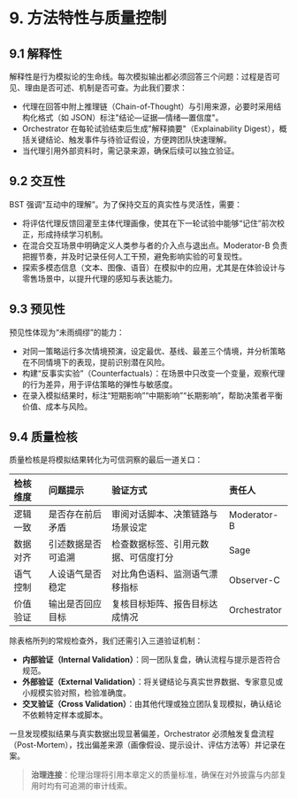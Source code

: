 # 9. 方法特性与质量控制

## 9.1 解释性
解释性是行为模拟论的生命线。每次模拟输出都必须回答三个问题：过程是否可见、理由是否可述、机制是否可查。为此我们要求：

- 代理在回答中附上推理链（Chain-of-Thought）与引用来源，必要时采用结构化格式（如 JSON）标注"结论—证据—情绪—置信度"。
- Orchestrator 在每轮试验结束后生成"解释摘要"（Explainability Digest），概括关键结论、触发事件与待验证假设，方便跨团队快速理解。
- 当代理引用外部资料时，需记录来源，确保后续可以独立验证。

## 9.2 交互性
BST 强调“互动中的理解”。为了保持交互的真实性与灵活性，需要：

- 将评估代理反馈回灌至主体代理画像，使其在下一轮试验中能够“记住”前次校正，形成持续学习机制。
- 在混合交互场景中明确定义人类参与者的介入点与退出点。Moderator-B 负责把握节奏，并及时记录任何人工干预，避免影响实验的可复现性。
- 探索多模态信息（文本、图像、语音）在模拟中的应用，尤其是在体验设计与零售场景中，以提升代理的感知与表达能力。

## 9.3 预见性
预见性体现为“未雨绸缪”的能力：

- 对同一策略运行多次情境预演，设定最优、基线、最差三个情境，并分析策略在不同情境下的表现，提前识别潜在风险。
- 构建“反事实实验”（Counterfactuals）：在场景中只改变一个变量，观察代理的行为差异，用于评估策略的弹性与敏感度。
- 在录入模拟结果时，标注“短期影响”“中期影响”“长期影响”，帮助决策者平衡价值、成本与风险。

## 9.4 质量检核
质量检核是将模拟结果转化为可信洞察的最后一道关口：

| 检核维度 | 问题提示 | 验证方式 | 责任人 |
| :--- | :--- | :--- | :--- |
| 逻辑一致 | 是否存在前后矛盾 | 审阅对话脚本、决策链路与场景设定 | Moderator-B |
| 数据对齐 | 引述数据是否可追溯 | 检查数据标签、引用元数据、可信度打分 | Sage |
| 语气控制 | 人设语气是否稳定 | 对比角色语料、监测语气漂移指标 | Observer-C |
| 价值验证 | 输出是否回应目标 | 复核目标矩阵、报告目标达成情况 | Orchestrator |

除表格所列的常规检查外，我们还需引入三道验证机制：

- **内部验证（Internal Validation）**：同一团队复盘，确认流程与提示是否符合规范。
- **外部验证（External Validation）**：将关键结论与真实世界数据、专家意见或小规模实验对照，检验准确度。
- **交叉验证（Cross Validation）**：由其他代理或独立团队复现模拟，确认结论不依赖特定样本或脚本。

一旦发现模拟结果与真实数据出现显著偏差，Orchestrator 必须触发复盘流程（Post-Mortem），找出偏差来源（画像假设、提示设计、评估方法等）并记录在案。

> **治理连接**：伦理治理将引用本章定义的质量标准，确保在对外披露与内部复用时均有可追溯的审计线索。
